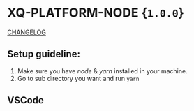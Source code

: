 # XQ-PLATFORM-NODE {`1.0.0`}
[CHANGELOG](./CHANGELOG.md)

## Setup guideline:

1. Make sure you have _node_ & _yarn_ installed in your machine.
2. Go to sub directory you want and run `yarn`

## VSCode

